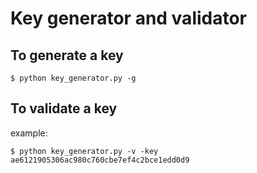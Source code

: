 # Key generator and validator

## To generate a key
```
$ python key_generator.py -g
```

## To validate a key
example: 
```
$ python key_generator.py -v -key ae6121905306ac980c760cbe7ef4c2bce1edd0d9
```